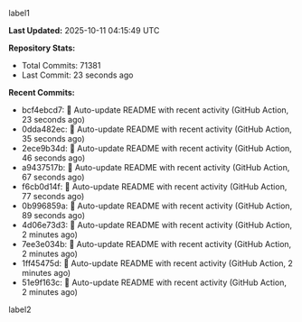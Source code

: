 
label1 
<!-- ACTIVITY_START -->
**Last Updated:** 2025-10-11 04:15:49 UTC

**Repository Stats:**
- Total Commits: 71381
- Last Commit: 23 seconds ago

**Recent Commits:**
- bcf4ebcd7: 🤖 Auto-update README with recent activity (GitHub Action, 23 seconds ago)
- 0dda482ec: 🤖 Auto-update README with recent activity (GitHub Action, 35 seconds ago)
- 2ece9b34d: 🤖 Auto-update README with recent activity (GitHub Action, 46 seconds ago)
- a9437517b: 🤖 Auto-update README with recent activity (GitHub Action, 67 seconds ago)
- f6cb0d14f: 🤖 Auto-update README with recent activity (GitHub Action, 77 seconds ago)
- 0b996859a: 🤖 Auto-update README with recent activity (GitHub Action, 89 seconds ago)
- 4d06e73d3: 🤖 Auto-update README with recent activity (GitHub Action, 2 minutes ago)
- 7ee3e034b: 🤖 Auto-update README with recent activity (GitHub Action, 2 minutes ago)
- 1ff45475d: 🤖 Auto-update README with recent activity (GitHub Action, 2 minutes ago)
- 51e9f163c: 🤖 Auto-update README with recent activity (GitHub Action, 2 minutes ago)
<!-- ACTIVITY_END -->

label2

